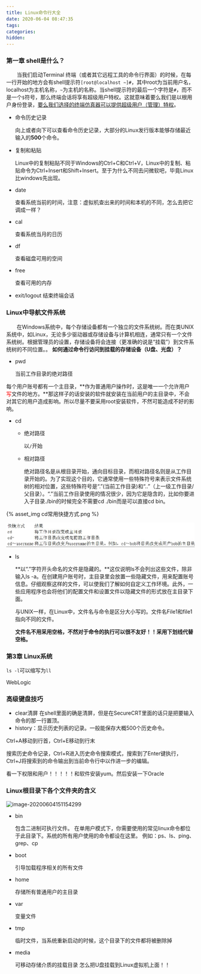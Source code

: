 ```yaml
---
title: Linux命令行大全
date: 2020-06-04 08:47:35
tags:
categories:
hidden:
---
```


### 第一章 shell是什么？

&emsp;&emsp;当我们启动Terminal 终端（或者其它远程工具的命令行界面）的时候，在每一行开始的地方会有shell提示符`[root@localhost ~]#`，其中root为当前用户名，localhost为主机名称，`~`为主机的名称。当shell提示符的最后一个字符是`#`，而不是一个`$`符号，那么终端会话将享有超级用户特权。这就意味着要么我们是以根用户身份登录，<u>要么我们选择的终端仿真器可以提供超级用户（管理）特权</u>。

+ 命令历史记录

  向上或者向下可以查看命令历史记录，大部分的Linux发行版本能够存储最近输入的**500**个命令。

+ 复制和粘贴

  Linux中的复制粘贴不同于Windows的Ctrl+C和Ctrl+V，Linux中的复制、粘贴命令为Ctrl+Insert和Shift+Insert。至于为什么不同去问微软吧，毕竟Linux比windows先出现。

+ date

  查看系统当前的时间，注意：虚拟机查出来的时间和本机的不同，怎么去把它调成一样？

+ cal

  查看系统当月的日历

+ df

  查看磁盘可用的空间

+ free

  查看可用的内存

+ exit/logout  结束终端会话

### Linux中导航文件系统

&emsp;&emsp;在Windows系统中，每个存储设备都有一个独立的文件系统树。而在类UNIX系统中，如Linux，无论多少驱动器或存储设备与计算机相连，通常只有一个文件系统树。根据管理员的设置，存储设备将会连接（更准确的说是“挂载”）到文件系统树的不同位置。。 **如何通过命令行访问到挂载的存储设备（U盘、光盘）？**

+ pwd

  当前工作目录的绝对路径

每个用户账号都有一个主目录，**作为普通用户操作时，这是唯一一个允许用户<span style="color:red">写</span>文件的地方。**那这样子的话安装的软件就安装在当前用户的主目录中，不会对其它的用户造成影响。所以尽量不要采用root安装软件，不然可能造成不好的影响。

+ cd

  - 绝对路径

    以`/`开始

  - 相对路径

    绝对路径名是从根目录开始，通向目标目录，而相对路径名则是从工作目录开始的。为了实现这个目的，它通常使用一些特殊符号来表示文件系统树的相对位置，这些特殊符号是“.”(当前工作目录)和“..”（上一级工作目录/父目录）。“.”当前工作目录使用的情况很少，因为它是隐含的，比如你要进入子目录./bin的时候完全不需要cd ./bin而是可以直接cd bin。

{% asset_img cd常用快捷方式.png %}

![](Linux命令行大全/cd常用快捷方式.png)

+ ls

  **以“.”字符开头命名的文件是隐藏的。**这仅说明ls不会列出这些文件，除非输入ls -a。在创建用户账号时，主目录里会放置一些隐藏文件，用来配置账号信息。仔细观察这样的文件，可以使我们了解如何自定义工作环境。此外，一些应用程序也会将他们的配置文件和设置文件以隐藏文件的形式放在主目录下面。

  与UNIX一样，在Linux中，文件名与命令是区分大小写的。文件名File1和file1指向不同的文件。

  **文件名不用采用空格，不然对于命令的执行可以很不友好！！采用下划线代替空格。**

### 第3章 Linux系统

`ls -l`可以缩写为`ll`







WebLogic





### 高级键盘技巧

+ clear清屏  在shell里面的确是清屏，但是在SecureCRT里面的话只是把要输入命令的那一行置顶。
+ history：显示历史列表的记录。一般能保存大概500个历史命令。

Ctrl+A移动到行首，Ctrl+E移动到行末

搜索历史命令记录，Ctrl+R进入历史命令搜索模式，搜索到了Enter键执行，Ctrl+J将搜索到的命令输出到当前命令行中以作进一步的编辑。









看一下权限和用户！！！！！和软件安装yum。然后安装一下Oracle





### Linux根目录下各个文件夹的含义

![image-20200604151154299](C:\Users\15016\AppData\Roaming\Typora\typora-user-images\image-20200604151154299.png)

+ bin

  包含二进制可执行文件。
  在单用户模式下，你需要使用的常见linux命令都位于此目录下。系统的所有用户使用的命令都设在这里。
  例如：ps、ls、ping、grep、cp

+ boot

  引导加载程序相关的所有文件

+ home

  存储所有普通用户的主目录

+ var

  变量文件

+ tmp

  临时文件，当系统重新启动的时候，这个目录下的文件都将被删除掉

+ media

  可移动存储介质的挂载目录  怎么把U盘挂载到Linux虚拟机上面！！

